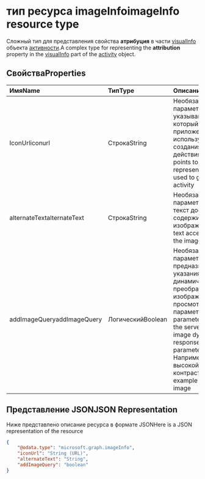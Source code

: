 # <a name="imageinfo-resource-type"></a><span data-ttu-id="de8c3-101">тип ресурса imageInfo</span><span class="sxs-lookup"><span data-stu-id="de8c3-101">imageInfo resource type</span></span>

<span data-ttu-id="de8c3-102">Сложный тип для представления свойства **атрибуция** в части [visualInfo](../resources/projectrome_visualinfo.md) объекта [активности](../resources/projectrome_activity.md).</span><span class="sxs-lookup"><span data-stu-id="de8c3-102">A complex type for representing the **attribution** property in the [visualInfo](../resources/projectrome_visualinfo.md) part of the [activity](../resources/projectrome_activity.md) object.</span></span>

## <a name="properties"></a><span data-ttu-id="de8c3-103">Свойства</span><span class="sxs-lookup"><span data-stu-id="de8c3-103">Properties</span></span>

|<span data-ttu-id="de8c3-104">Имя</span><span class="sxs-lookup"><span data-stu-id="de8c3-104">Name</span></span> | <span data-ttu-id="de8c3-105">Тип</span><span class="sxs-lookup"><span data-stu-id="de8c3-105">Type</span></span> | <span data-ttu-id="de8c3-106">Описание</span><span class="sxs-lookup"><span data-stu-id="de8c3-106">Description</span></span>|
|:----|:-----|:-----------|
|<span data-ttu-id="de8c3-107">IconUrl</span><span class="sxs-lookup"><span data-stu-id="de8c3-107">iconurl</span></span> | <span data-ttu-id="de8c3-108">Строка</span><span class="sxs-lookup"><span data-stu-id="de8c3-108">String</span></span> | <span data-ttu-id="de8c3-109">Необязательный параметр; URI-адрес, указывающий на значок, который представляет приложение, используемое для создания действия</span><span class="sxs-lookup"><span data-stu-id="de8c3-109">Optional; URI that points to an icon which represents the application used to generate the activity</span></span>|
|<span data-ttu-id="de8c3-110">alternateText</span><span class="sxs-lookup"><span data-stu-id="de8c3-110">alternateText</span></span> | <span data-ttu-id="de8c3-111">Строка</span><span class="sxs-lookup"><span data-stu-id="de8c3-111">String</span></span> | <span data-ttu-id="de8c3-112">Необязательный параметр; замещающий текст доступного содержимого для изображения</span><span class="sxs-lookup"><span data-stu-id="de8c3-112">Optional; alt-text accessible content for the image</span></span>|
|<span data-ttu-id="de8c3-113">addImageQuery</span><span class="sxs-lookup"><span data-stu-id="de8c3-113">addImageQuery</span></span> | <span data-ttu-id="de8c3-114">Логический</span><span class="sxs-lookup"><span data-stu-id="de8c3-114">Boolean</span></span> | <span data-ttu-id="de8c3-115">Необязательный параметр; предназначенный для указания сервера, может динамически преобразовать изображение для просмотра в ответ на параметризацию.</span><span class="sxs-lookup"><span data-stu-id="de8c3-115">Optional; parameter used to indicate the server is able to render image dynamically in response to parameterization.</span></span> <span data-ttu-id="de8c3-116">Например, изображение высокой контрастности</span><span class="sxs-lookup"><span data-stu-id="de8c3-116">For example – a high contrast image</span></span>|

## <a name="json-representation"></a><span data-ttu-id="de8c3-117">Представление JSON</span><span class="sxs-lookup"><span data-stu-id="de8c3-117">JSON Representation</span></span>

<span data-ttu-id="de8c3-118">Ниже представлено описание ресурса в формате JSON</span><span class="sxs-lookup"><span data-stu-id="de8c3-118">Here is a JSON representation of the resource</span></span>

<!-- {
  "blockType": "resource",
  "optionalProperties": [
    "iconUrl",
    "alternateText",
    "addImageQuery"
  ],
  "@odata.type": "microsoft.graph.imageInfo"
}-->

```json
{
    "@odata.type": "microsoft.graph.imageInfo",
    "iconUrl": "String (URL)",
    "alternateText": "String",
    "addImageQuery": "boolean"
}
```

<!-- uuid: 8fcb5dbc-d5aa-4681-8e31-b001d5168d79
2017-06-07 14:57:30 UTC -->
<!-- {
  "type": "#page.annotation",
  "description": "imageinfo resource",
  "keywords": "",
  "section": "documentation",
  "tocPath": ""
}-->